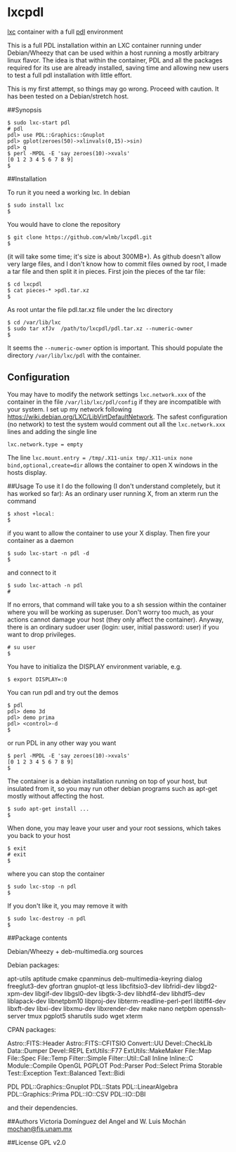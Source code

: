 # lxcpdl
[lxc](https://linuxcontainers.org/lxc/introduction/) container with a
full [pdl](http://pdl.perl.org/) environment 

This is a full PDL installation within an LXC container running under
Debian/Wheezy that can be used within a host running a mostly
arbitrary linux flavor.  The idea is that within the container, PDL
and all the packages required for its use are already installed,
saving time and allowing new users to test a full pdl
installation with little effort. 

This is my first attempt, so things may go wrong. Proceed with
caution. It has been tested on a Debian/stretch host. 

##Synopsis
```
$ sudo lxc-start pdl
# pdl
pdl> use PDL::Graphics::Gnuplot
pdl> gplot(zeroes(50)->xlinvals(0,15)->sin)
pdl> q
$ perl -MPDL -E 'say zeroes(10)->xvals'
[0 1 2 3 4 5 6 7 8 9]
$ 
```

##Installation

To run it you need a working lxc. In debian
```
$ sudo install lxc
$
```
You would have to clone the repository
```
$ git clone https://github.com/wlmb/lxcpdl.git
$
```
(it will take some time; it's size is about 300MB+).
As github doesn't allow very large files, and I don't know how to
commit files owned by root, I made a tar file and then split it in
pieces. First join the pieces of the tar file:
```
$ cd lxcpdl
$ cat pieces-* >pdl.tar.xz
$ 
```
As root untar the file pdl.tar.xz file under the lxc directory
```
$ cd /var/lib/lxc
$ sudo tar xfJv  /path/to/lxcpdl/pdl.tar.xz --numeric-owner
$
```
It seems the `--numeric-owner` option is important.
This should populate the directory `/var/lib/lxc/pdl` with the container.

## Configuration
You may have to modify the network settings `lxc.network.xxx` of the
container in the file `/var/lib/lxc/pdl/config` if they are
incompatible with your system. I set up my network following
<https://wiki.debian.org/LXC/LibVirtDefaultNetwork>. 
The safest configuration (no network) to test the system would comment
out all the `lxc.network.xxx` lines and adding the single line
```
lxc.network.type = empty
```

The line
`lxc.mount.entry = /tmp/.X11-unix tmp/.X11-unix none
bind,optional,create=dir` allows the container to open X windows in 
the hosts display. 



##Usage
To use it I do the following (I don't understand completely, but it
has worked so far): 
As an ordinary user running X, from an xterm run the command
```
$ xhost +local:
$
```
if you want to allow the container to use your X display. Then fire your container as a daemon
```
$ sudo lxc-start -n pdl -d
$
```
and connect to it
```
$ sudo lxc-attach -n pdl
#
```
If no errors, that command will take you to a sh session within the container where you will
be working as superuser. Don't worry too much, as
your actions cannot damage your host (they only affect the container). Anyway, there is an ordinary sudoer user
(login: user, initial password: user) if you want to drop privileges. 
```
# su user
$
```
You have to initializa the DISPLAY environment variable, e.g.
```
$ export DISPLAY=:0
```
You can run pdl and try out the demos
```
$ pdl
pdl> demo 3d
pdl> demo prima
pdl> <control>-d
$
```
or run PDL in any other way you want
```
$ perl -MPDL -E 'say zeroes(10)->xvals'
[0 1 2 3 4 5 6 7 8 9]
$ 
```
The container is a debian installation running on top of your host,
but insulated from it, so you may run other debian programs such as
apt-get mostly without affecting the host.  
```
$ sudo apt-get install ...
$
```
When done, you may leave your user and your root sessions, which takes you back to your host
```
$ exit
# exit
$
```
where you can stop the container
```
$ sudo lxc-stop -n pdl
$
```
If you don't like it, you may remove it with
```
$ sudo lxc-destroy -n pdl
$
```

##Package contents

Debian/Wheezy + deb-multimedia.org sources

Debian packages:

   apt-utils
   aptitude
   cmake
   cpanminus
   deb-multimedia-keyring
   dialog
   freeglut3-dev
   gfortran
   gnuplot-qt
   less
   libcfitsio3-dev
   libfridi-dev
   libgd2-xpm-dev
   libgif-dev
   libgsl0-dev
   libgtk-3-dev
   libhdf4-dev
   libhdf5-dev
   liblapack-dev
   libnetpbm10
   libproj-dev
   libterm-readline-perl-perl
   libtiff4-dev
   libxft-dev
   libxi-dev
   libxmu-dev
   libxrender-dev
   make
   nano
   netpbm
   openssh-server
   tmux
   pgplot5
   sharutils
   sudo
   wget
   xterm

CPAN packages:

   Astro::FITS::Header
   Astro::FITS::CFITSIO
   Convert::UU
   Devel::CheckLib
   Data::Dumper
   Devel::REPL
   ExtUtils::F77
   ExtUtils::MakeMaker
   File::Map
   File::Spec
   File::Temp
   Filter::Simple
   Filter::Util::Call
   Inline
   Inline::C
   Module::Compile
   OpenGL
   PGPLOT
   Pod::Parser
   Pod::Select
   Prima
   Storable
   Test::Exception
   Text::Balanced
   Text::Bidi

   PDL
   PDL::Graphics::Gnuplot
   PDL::Stats
   PDL::LinearAlgebra
   PDL::Graphics::Prima
   PDL::IO::CSV
   PDL::IO::DBI
   

and their dependencies.

 

##Authors
Victoria Domínguez del Angel and W. Luis Mochán <mochan@fis.unam.mx>

##License
GPL v2.0

